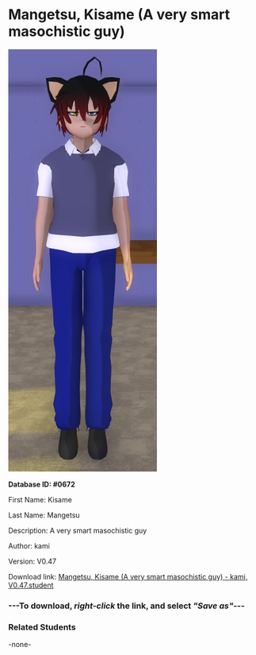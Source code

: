# Mangetsu, Kisame (A very smart masochistic guy)

<img src="Files/Mangetsu, Kisame (A very smart masochistic guy).png" title="Mangetsu, Kisame (A very smart masochistic guy) - kami, V0.47">

**Database ID: #0672**

First Name: Kisame

Last Name: Mangetsu

Description: A very smart masochistic guy

Author: kami

Version: V0.47

Download link: <a href="https://raw.githubusercontent.com/Arbiter1223/Daigaku-Gurashi-Custom-Students/master/Students/Files/Mangetsu%2C%20Kisame%20(A%20very%20smart%20masochistic%20guy)%20-%20kami%2C%20V0.47.student">Mangetsu, Kisame (A very smart masochistic guy) - kami, V0.47.student</a>

### ---**To download, _right-click_ the link, and select _"Save as"_**---

### Related Students

-none-
